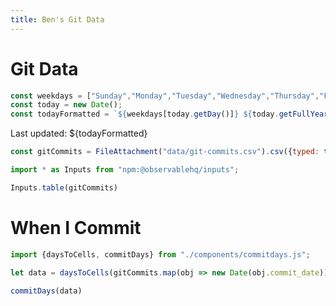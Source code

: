 ```yaml
---
title: Ben's Git Data
---
```


# Git Data

```js
const weekdays = ["Sunday","Monday","Tuesday","Wednesday","Thursday","Friday","Saturday"];
const today = new Date();
const todayFormatted = `${weekdays[today.getDay()]} ${today.getFullYear()}-${(today.getMonth() + 1).toString().padStart(2, '0')}-${today.getDate().toString().padStart(2, '0')}`;
```

Last updated: ${todayFormatted}

```js
const gitCommits = FileAttachment("data/git-commits.csv").csv({typed: true});
```

```js
import * as Inputs from "npm:@observablehq/inputs";
```

```js
Inputs.table(gitCommits)
```

# When I Commit

```js
import {daysToCells, commitDays} from "./components/commitdays.js";
```

```js
let data = daysToCells(gitCommits.map(obj => new Date(obj.commit_date)));
```

```js
commitDays(data)
```